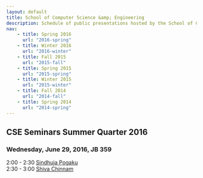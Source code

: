 ```yaml
---
layout: default
title: School of Computer Science &amp; Engineering
description: Schedule of public presentations hosted by the School of CSE.
nav:
    - title: Spring 2016
      url: "2016-spring"
    - title: Winter 2016
      url: "2016-winter"
    - title: Fall 2015
      url: "2015-fall"
    - title: Spring 2015
      url: "2015-spring"
    - title: Winter 2015
      url: "2015-winter"
    - title: Fall 2014
      url: "2014-fall"
    - title: Spring 2014
      url: "2014-spring"
---
```


## CSE Seminars __Summer Quarter 2016__

### Wednesday, June 29, 2016, JB 359

  2:00 -  2:30 [Sindhuja Pogaku](2016-spring/sindhuja-pogaku-proposal.pdf) <br>
  2:30 -  3:00 [Shiva Chinnam](2016-spring/shiva-chinnam-proposal.pdf) <br>


